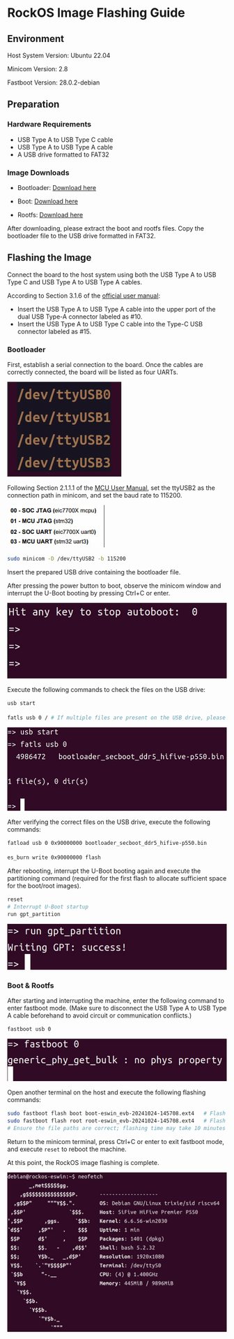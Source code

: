 # RockOS Image Flashing Guide

## Environment

Host System Version: Ubuntu 22.04

Minicom Version: 2.8

Fastboot Version: 28.0.2-debian

## Preparation

### Hardware Requirements

- USB Type A to USB Type C cable
- USB Type A to USB Type A cable
- A USB drive formatted to FAT32

### Image Downloads

- Bootloader: [Download here](https://mirror.iscas.ac.cn/rockos/extra/images/evb1/20241030/20241024/bootloader_secboot_ddr5_hifive-p550.bin)

- Boot: [Download here](https://mirror.iscas.ac.cn/rockos/extra/images/evb1/20241030/20241024/boot-eswin_evb-20241024-145708.ext4.zst)

- Rootfs: [Download here](https://mirror.iscas.ac.cn/rockos/extra/images/evb1/20241030/20241024/root-eswin_evb-20241024-145708.ext4.zst)

After downloading, please extract the boot and rootfs files. Copy the bootloader file to the USB drive formatted in FAT32.

## Flashing the Image

Connect the board to the host system using both the USB Type A to USB Type C and USB Type A to USB Type A cables.

According to Section 3.1.6 of the [official user manual](https://sifive.cdn.prismic.io/sifive/ZxLYXYF3NbkBXux1_HF106_user_guide_V1p0_zh_Final.pdf):

- Insert the USB Type A to USB Type A cable into the upper port of the dual USB Type-A connector labeled as #10.
- Insert the USB Type A to USB Type C cable into the Type-C USB connector labeled as #15.

### Bootloader

First, establish a serial connection to the board. Once the cables are correctly connected, the board will be listed as four UARTs.

![tty](./image%20for%20flash/tty.png)

Following Section 2.1.1.1 of the [MCU User Manual](https://www.sifive.cn/api/document-file?uid=premier-p550-mcu-user-manual), set the ttyUSB2 as the connection path in minicom, and set the baud rate to 115200.

![uart](./image%20for%20flash/uart.png)

```bash
sudo minicom -D /dev/ttyUSB2 -b 115200
```

Insert the prepared USB drive containing the bootloader file.

After pressing the power button to boot, observe the minicom window and interrupt the U-Boot booting by pressing Ctrl+C or enter.

![intetrupt](./image%20for%20flash/Interrupt.png)

Execute the following commands to check the files on the USB drive:

```bash
usb start

fatls usb 0 / # If multiple files are present on the USB drive, please confirm the storage path of the bootloader file.
```

![usb](./image%20for%20flash/check-usb.png)

After verifying the correct files on the USB drive, execute the following commands:

```bash
fatload usb 0 0x90000000 bootloader_secboot_ddr5_hifive-p550.bin

es_burn write 0x90000000 flash
```

After rebooting, interrupt the U-Boot booting again and execute the partitioning command (required for the first flash to allocate sufficient space for the boot/root images).

```bash
reset
# Interrupt U-Boot startup
run gpt_partition
```

![partition](./image%20for%20flash/gpt_partition.png)

### Boot & Rootfs

After starting and interrupting the machine, enter the following command to enter fastboot mode. (Make sure to disconnect the USB Type A to USB Type A cable beforehand to avoid circuit or communication conflicts.)

```bash
fastboot usb 0
```

![fastboot](./image%20for%20flash/fastboot0.png)

Open another terminal on the host and execute the following flashing commands:

```bash
sudo fastboot flash boot boot-eswin_evb-20241024-145708.ext4   # Flash boot
sudo fastboot flash root root-eswin_evb-20241024-145708.ext4   # Flash rootfs
# Ensure the file paths are correct; flashing time may take 10 minutes
```

Return to the minicom terminal, press Ctrl+C or enter to exit fastboot mode, and execute `reset` to reboot the machine.

At this point, the RockOS image flashing is complete.

![neofetch](./image%20for%20flash/neofetch.png)
